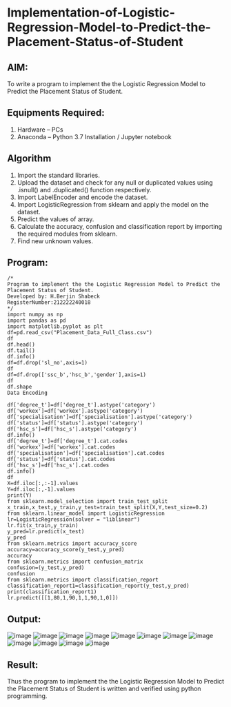 # Implementation-of-Logistic-Regression-Model-to-Predict-the-Placement-Status-of-Student

## AIM:
To write a program to implement the the Logistic Regression Model to Predict the Placement Status of Student.

## Equipments Required:
1. Hardware – PCs
2. Anaconda – Python 3.7 Installation / Jupyter notebook

## Algorithm
1. Import the standard libraries.
2. Upload the dataset and check for any null or duplicated values using .isnull() and .duplicated() function respectively.
3. Import LabelEncoder and encode the dataset.
4. Import LogisticRegression from sklearn and apply the model on the dataset.
5. Predict the values of array.
6. Calculate the accuracy, confusion and classification report by importing the required modules from sklearn.
7. Find new unknown values.

## Program:
```
/*
Program to implement the the Logistic Regression Model to Predict the Placement Status of Student.
Developed by: H.Berjin Shabeck
RegisterNumber:212222240018
*/
import numpy as np
import pandas as pd
import matplotlib.pyplot as plt
df=pd.read_csv("Placement_Data_Full_Class.csv")
df
df.head()
df.tail()
df.info()
df=df.drop('sl_no',axis=1)
df
df=df.drop(['ssc_b','hsc_b','gender'],axis=1)
df
df.shape
Data Encoding

df['degree_t']=df['degree_t'].astype('category')
df['workex']=df['workex'].astype('category')
df['specialisation']=df['specialisation'].astype('category')
df['status']=df['status'].astype('category')
df['hsc_s']=df['hsc_s'].astype('category')
df.info()
df['degree_t']=df['degree_t'].cat.codes
df['workex']=df['workex'].cat.codes
df['specialisation']=df['specialisation'].cat.codes
df['status']=df['status'].cat.codes
df['hsc_s']=df['hsc_s'].cat.codes
df.info()
df
X=df.iloc[:,:-1].values
Y=df.iloc[:,-1].values
print(Y)
from sklearn.model_selection import train_test_split
x_train,x_test,y_train,y_test=train_test_split(X,Y,test_size=0.2)
from sklearn.linear_model import LogisticRegression
lr=LogisticRegression(solver = "liblinear")
lr.fit(x_train,y_train)
y_pred=lr.predict(x_test)
y_pred
from sklearn.metrics import accuracy_score
accuracy=accuracy_score(y_test,y_pred)
accuracy
from sklearn.metrics import confusion_matrix
confusion=(y_test,y_pred)
confusion
from sklearn.metrics import classification_report
classification_report1=classification_report(y_test,y_pred)
print(classification_report1)
lr.predict([[1,80,1,90,1,1,90,1,0]])
```

## Output:
![image](https://github.com/R-Guruprasad/Implementation-of-Logistic-Regression-Model-to-Predict-the-Placement-Status-of-Student/assets/119390308/5744a900-b2f5-4d08-8cd0-082735afe8dd)
![image](https://github.com/R-Guruprasad/Implementation-of-Logistic-Regression-Model-to-Predict-the-Placement-Status-of-Student/assets/119390308/1ccee05e-6d77-4d80-9215-ea05a0aef39f)
![image](https://github.com/R-Guruprasad/Implementation-of-Logistic-Regression-Model-to-Predict-the-Placement-Status-of-Student/assets/119390308/cc5e02f1-e514-4d89-b47d-55454df0332f)
![image](https://github.com/R-Guruprasad/Implementation-of-Logistic-Regression-Model-to-Predict-the-Placement-Status-of-Student/assets/119390308/b22d4388-b20a-4325-ae65-24692a43f04d)
![image](https://github.com/R-Guruprasad/Implementation-of-Logistic-Regression-Model-to-Predict-the-Placement-Status-of-Student/assets/119390308/fd9e0aa3-62c1-4719-9b03-7ffe8b66eb75)
![image](https://github.com/R-Guruprasad/Implementation-of-Logistic-Regression-Model-to-Predict-the-Placement-Status-of-Student/assets/119390308/d418d031-f334-4181-8d1c-41770535a9b5)
![image](https://github.com/R-Guruprasad/Implementation-of-Logistic-Regression-Model-to-Predict-the-Placement-Status-of-Student/assets/119390308/da4fd722-bab9-48cd-b6d4-2c9857ab1a7f)
![image](https://github.com/R-Guruprasad/Implementation-of-Logistic-Regression-Model-to-Predict-the-Placement-Status-of-Student/assets/119390308/b10a97d8-5b83-4419-9fb7-1010a12eb611)
![image](https://github.com/R-Guruprasad/Implementation-of-Logistic-Regression-Model-to-Predict-the-Placement-Status-of-Student/assets/119390308/ba563f72-267c-469e-a7ca-4e9bda279d31)
![image](https://github.com/R-Guruprasad/Implementation-of-Logistic-Regression-Model-to-Predict-the-Placement-Status-of-Student/assets/119390308/66e209e9-874f-4849-ab82-61719ff6fbb4)
![image](https://github.com/R-Guruprasad/Implementation-of-Logistic-Regression-Model-to-Predict-the-Placement-Status-of-Student/assets/119390308/cd489ab8-18ba-4072-93cb-3b7e7f572d01)
![image](https://github.com/R-Guruprasad/Implementation-of-Logistic-Regression-Model-to-Predict-the-Placement-Status-of-Student/assets/119390308/54a60e55-32f5-4c6d-992d-760ccf9409bf)

## Result:
Thus the program to implement the the Logistic Regression Model to Predict the Placement Status of Student is written and verified using python programming.
